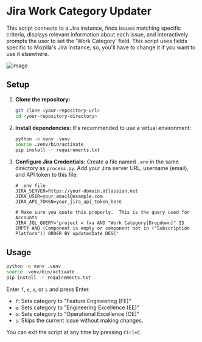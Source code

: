 # Jira Work Category Updater

This script connects to a Jira instance, finds issues matching specific criteria, displays relevant information about each issue, and interactively prompts the user to set the 'Work Category' field.  This script uses fields specific to Mozilla's Jira instance, so, you'll have to change it if you want to use it elsewhere.

![image](https://github.com/user-attachments/assets/1b103200-7db2-4226-949c-e257f2a67ea5)


## Setup

1.  **Clone the repository:**
    ```bash
    git clone <your-repository-url>
    cd <your-repository-directory>
    ```

2.  **Install dependencies:**
    It's recommended to use a virtual environment:
    ```bash
    python -m venv .venv
    source .venv/bin/activate
    pip install -r requirements.txt
    ```

3.  **Configure Jira Credentials:**
    Create a file named `.env` in the same directory as `process.py`. Add your Jira server URL, username (email), and API token to this file:

    ```dotenv
    # .env file
    JIRA_SERVER=https://your-domain.atlassian.net
    JIRA_USER=your_email@example.com
    JIRA_API_TOKEN=your_jira_api_token_here

    # Make sure you quote this properly.  This is the query used for Accounts
    JIRA_JQL_QUERY='project = fxa AND "Work Category[Dropdown]" IS EMPTY AND (Component is empty or component not in ("Subscription Platform")) ORDER BY updatedDate DESC'
    ```
    
## Usage

```bash
python -m venv .venv
source .venv/bin/activate
pip install -r requirements.txt
```

Enter `f`, `e`, `o`, or `s` and press Enter.
*   `f`: Sets category to "Feature Engineering (FE)"
*   `e`: Sets category to "Engineering Excellence (EE)"
*   `o`: Sets category to "Operational Excellence (OE)"
*   `s`: Skips the current issue without making changes.

You can exit the script at any time by pressing `Ctrl+C`.
